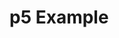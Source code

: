# p5 Example

<div id="p5-container"></div>

<script src="https://cdnjs.cloudflare.com/ajax/libs/p5.js/1.5.0/p5.min.js"></script>
<script>
    function setup() {
        let container = document.getElementById("p5-container");
        let canvas = createCanvas(container.clientWidth, 400);
        canvas.parent("p5-container");
        background(200);
    }

    function draw() {
        fill(255, 0, 0);
        ellipse(mouseX, mouseY, 50, 50);
    }

    function windowResized() {
        let container = document.getElementById("p5-container");
        resizeCanvas(container.clientWidth, 400);
    }
</script>

<style>
    #p5-container {
        width: 100%;
        max-width: 800px;  /* Adjust this based on MkDocs layout */
        margin: auto;
    }
</style>
